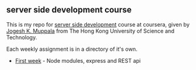 ## server side development course
This is my repo for
[server side development](https://www.coursera.org/learn/server-side-development)
course at coursera, given by
[Jogesh K. Muppala](https://www.coursera.org/instructor/jmuppala)
from The Hong Kong University of Science and Technology.  

Each weekly assignment is in a directory of it's own.

- [First week](week-1-assignment) - Node modules, express and REST api
